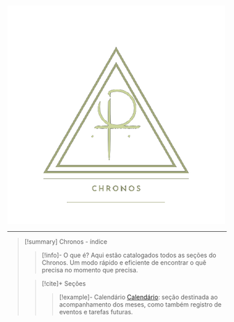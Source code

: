 ![image](.attachments/7ee7c58d19704922bce0028dfe22ad94d047d53c.png) 
___
> [!summary] Chronos - índice
> > [!info]- O que é?
> >  Aqui estão catalogados todos as seções do Chronos. Um modo rápido e eficiente de encontrar o quê precisa no momento que precisa.
> 
> > [!cite]+ Seções
> > > [!example]- Calendário [Calendário](/Se%C3%A7%C3%B5es%2FCalend%C3%A1rio/Calend%C3%A1rio.md): seção destinada ao acompanhamento dos meses, como também registro de eventos e tarefas futuras.